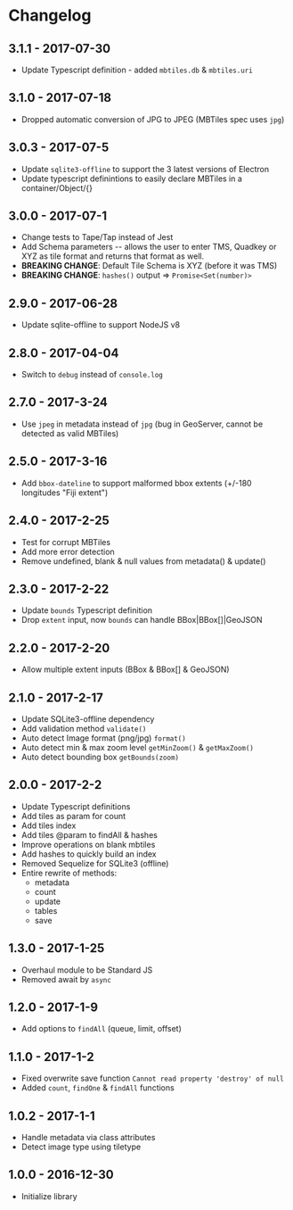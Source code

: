 
# Changelog

## 3.1.1 - 2017-07-30

- Update Typescript definition - added `mbtiles.db` & `mbtiles.uri`

## 3.1.0 - 2017-07-18

- Dropped automatic conversion of JPG to JPEG (MBTiles spec uses `jpg`)

## 3.0.3 - 2017-07-5

- Update `sqlite3-offline` to support the 3 latest versions of Electron
- Update typescript definintions to easily declare MBTiles in a container/Object/{}

## 3.0.0 - 2017-07-1

- Change tests to Tape/Tap instead of Jest
- Add Schema parameters -- allows the user to enter TMS, Quadkey or XYZ as tile format and returns that format as well.
- **BREAKING CHANGE**: Default Tile Schema is XYZ (before it was TMS)
- **BREAKING CHANGE**: `hashes()` output => `Promise<Set(number)>`

## 2.9.0 - 2017-06-28

- Update sqlite-offline to support NodeJS v8

## 2.8.0 - 2017-04-04

- Switch to `debug` instead of `console.log`

## 2.7.0 - 2017-3-24

- Use `jpeg` in metadata instead of `jpg` (bug in GeoServer, cannot be detected as valid MBTiles)

## 2.5.0 - 2017-3-16

- Add `bbox-dateline` to support malformed bbox extents (+/-180 longitudes "Fiji extent")

## 2.4.0 - 2017-2-25

- Test for corrupt MBTiles
- Add more error detection
- Remove undefined, blank & null values from metadata() & update()

## 2.3.0 - 2017-2-22

- Update `bounds` Typescript definition
- Drop `extent` input, now `bounds` can handle BBox|BBox[]|GeoJSON

## 2.2.0 - 2017-2-20

- Allow multiple extent inputs (BBox & BBox[] & GeoJSON)

## 2.1.0 - 2017-2-17

- Update SQLite3-offline dependency
- Add validation method `validate()`
- Auto detect Image format (png/jpg) `format()`
- Auto detect min & max zoom level `getMinZoom()` & `getMaxZoom()`
- Auto detect bounding box `getBounds(zoom)`

## 2.0.0 - 2017-2-2

- Update Typescript definitions
- Add tiles as param for count
- Add tiles index
- Add tiles @param to findAll & hashes
- Improve operations on blank mbtiles
- Add hashes to quickly build an index
- Removed Sequelize for SQLite3 (offline)
- Entire rewrite of methods:
  - metadata
  - count
  - update
  - tables
  - save

## 1.3.0 - 2017-1-25

- Overhaul module to be Standard JS
- Removed await by `async`

## 1.2.0 - 2017-1-9

- Add options to `findAll` (queue, limit, offset)

## 1.1.0 - 2017-1-2

- Fixed overwrite save function `Cannot read property 'destroy' of null`
- Added `count`, `findOne` & `findAll` functions

## 1.0.2 - 2017-1-1

- Handle metadata via class attributes
- Detect image type using tiletype

## 1.0.0 - 2016-12-30

- Initialize library
